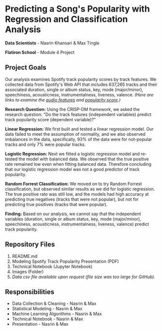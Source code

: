# Predicting a Song's Popularity with Regression and Classification Analysis

**Data Scientists** - Nasrin Khansari & Max Tingle 

**Flatiron School** - Module 4 Project


## Project Goals

Our analysis examines Spotify track popularity scores by track features. We collected data from Spotify's Web API that includes 637,265 tracks and their associated duration, single or album status, key, mode (major/minor), speechiness, acousticness, instrumentalness, liveness, valence. *(Here are links to examine the [audio features](https://developer.spotify.com/documentation/web-api/reference/tracks/get-several-audio-features/) and [popularity score](https://developer.spotify.com/documentation/web-api/reference/tracks/get-track/).)*

**Research Question:** Using the CRISP-DM framework, we asked the research question: "Do the track features (independent variables) predict track popularity score (dependent variable)?" 

**Linear Regression:** We first built and tested a linear regression model. Our data failed to meet the assumption of normality, and we also observed imbalances in the data, specifically, 93% of the data were for not-popular tracks and only 7% were popular tracks.

**Logistic Regression:** Next we fitted a logistic regression model and re-tested the model with balanced data. We observed that the true positive rate remained low even when fitting balanced data. Therefore concluding that our logistic regression model was not a good predictor of track popularity.

**Random Forrest Classification:** We moved on to try Random Forrest classification, but observed similar results as we did for logistic regression. The true positive rate was still low, and the models had high accuracy at predicting true negatives (tracks that were not popular), but not for predicting true positives (tracks that were popular).

**Finding:** Based on our analysis, we cannot say that the independent variables (duration, single or album status, key, mode (major/minor), speechiness, acousticness, instrumentalness, liveness, valence) predict track popularity.


## Repository Files

1. README.md
2. Modeling Spotify Track Popularity Presentation (PDF)
3. Technical Notebook (Jupyter Notebook)
4. Images (Folder)
5. *Data csv file available upon request (file size was too large for GitHub).*

## Responsibilities

- Data Collection & Cleaning - Nasrin & Max
- Statistical Modeling - Nasrin & Max
- Machine Learning Algorithms - Nasrin & Max
- Technical Notebook - Nasrin & Max
- Presentation - Nasrin & Max

